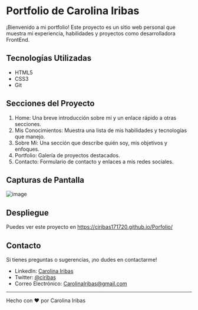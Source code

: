 # Portfolio de Carolina Iribas

¡Bienvenido a mi portfolio! Este proyecto es un sitio web personal que muestra mi experiencia, habilidades y proyectos como desarrolladora FrontEnd.

## Tecnologías Utilizadas

- HTML5
- CSS3
- Git

## Secciones del Proyecto

1. Home: Una breve introducción sobre mí y un enlace rápido a otras secciones.
2. Mis Conocimientos: Muestra una lista de mis habilidades y tecnologías que manejo.
3. Sobre Mí: Una sección que describe quién soy, mis objetivos y enfoques.
4. Portfolio: Galería de proyectos destacados.
5. Contacto: Formulario de contacto y enlaces a mis redes sociales.

## Capturas de Pantalla

![image](https://github.com/Ciribas171720/Porfolio/assets/152659298/ba91e3fd-2667-46c1-b996-1519ee2db899)


## Despliegue

Puedes ver este proyecto en  https://ciribas171720.github.io/Porfolio/

## Contacto 

Si tienes preguntas o sugerencias, ¡no dudes en contactarme!

- LinkedIn: [Carolina Iribas](https://www.linkedin.com/in/carolina-iribas/)
- Twitter: [@ciribas](https://twitter.com/ciribas)
- Correo Electrónico: [CarolinaIribas@gmail.com](mailto:CarolinaIribas@gmail.com)

---

Hecho con ❤️ por Carolina Iribas
